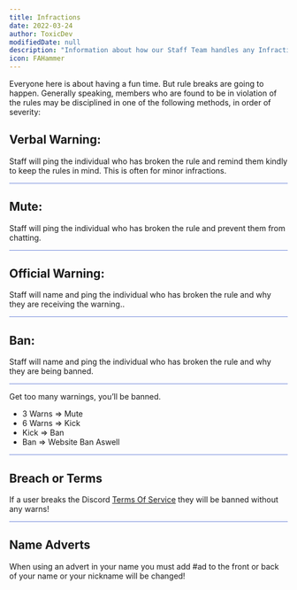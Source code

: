```yaml
---
title: Infractions
date: 2022-03-24
author: ToxicDev
modifiedDate: null
description: "Information about how our Staff Team handles any Infractions"
icon: FAHammer
---
```


Everyone here is about having a fun time. But rule breaks are going to happen. 
Generally speaking, members who are found to be in violation of the rules may be disciplined in one of the following methods, in order of severity:

## Verbal Warning: 
Staff will ping the individual who has broken the rule and remind them kindly to keep the rules in mind. This is often for minor infractions.

<hr style="background-color: #7289DA" />

## Mute: 
Staff will ping the individual who has broken the rule and prevent them from chatting.

<hr style="background-color: #7289DA" />

## Official Warning:
Staff will name and ping the individual who has broken the rule and why they are receiving the warning..

<hr style="background-color: #7289DA" />

## Ban: 
Staff will name and ping the individual who has broken the rule and why they are being banned.

<hr style="background-color: #7289DA" />

Get too many warnings, you’ll be banned.
  - 3 Warns => Mute
  - 6 Warns => Kick 
  - Kick => Ban 
  - Ban => Website Ban Aswell 

<hr style="background-color: #7289DA" />

## Breach or Terms
If a user breaks the Discord [Terms Of Service](https://discord.com/terms) they will be banned without any warns!

<hr style="background-color: #7289DA" />

## Name Adverts
When using an advert in your name you must add #ad to the front or back of your name or your nickname will be changed!
